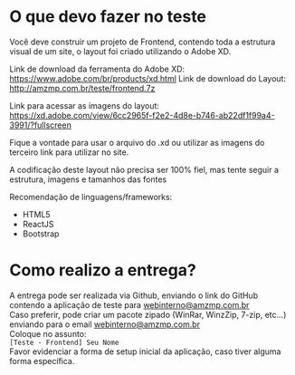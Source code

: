 # O que devo fazer no teste

Você deve construir um projeto de Frontend, contendo toda a estrutura visual de um site, o layout foi criado utilizando o Adobe XD.  

Link de download da ferramenta do Adobe XD: https://www.adobe.com/br/products/xd.html
Link de download do Layout: http://amzmp.com.br/teste/frontend.7z

Link para acessar as imagens do layout:
https://xd.adobe.com/view/6cc2965f-f2e2-4d8e-b746-ab22df1f99a4-3991/?fullscreen

Fique a vontade para usar o arquivo do .xd ou utilizar as imagens do terceiro link para utilizar no site.

A codificação deste layout não precisa ser 100% fiel, mas tente seguir a estrutura, imagens e tamanhos das fontes

Recomendação de linguagens/frameworks:  
- HTML5
- ReactJS
- Bootstrap

# Como realizo a entrega?
A entrega pode ser realizada via Github, enviando o link do GitHub contendo a aplicação de teste para webinterno@amzmp.com.br  
Caso preferir, pode criar um pacote zipado (WinRar, WinzZip, 7-zip, etc...) enviando para o email webinterno@amzmp.com.br  
Coloque no assunto:  
`[Teste - Frontend] Seu Nome`  
Favor evidenciar a forma de setup inicial da aplicação, caso tiver alguma forma específica.
